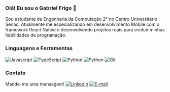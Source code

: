 ### Olá! Eu sou o Gabriel Frigo 👋 

Sou estudante de Engenharia da Computação 2° no Centro Universitário Senac. Atualmente me especializando em desenvolvimento Mobile com o framework React Native e desenvolvendo projetos reais para evoluir minhas habilidades de programação.


### Linguagens e Ferramentas

<div style ="display: inline_block><br/>
  
<img align="center" alt="React Native" src="https://img.shields.io/badge/React_Native-20232A?style=for-the-badge&logo=react&logoColor=61DAFB"/>

<img align="center" alt="Javascript" src="https://img.shields.io/badge/JavaScript-F7DF1E?style=for-the-badge&logo=javascript&logoColor=black"/>

<img align="center" alt="TypeScript" src="https://img.shields.io/badge/TypeScript-007ACC?style=for-the-badge&logo=typescript&logoColor=white"/>

<img align="center" alt="Python" src="https://img.shields.io/badge/Python-3776AB?style=for-the-badge&logo=python&logoColor=white"/>

<img align="center" alt="Python" src="https://img.shields.io/badge/Figma-F24E1E?style=for-the-badge&logo=figma&logoColor=white"/>

<img align="center" alt="Git" src="https://img.shields.io/badge/GIT-E44C30?style=for-the-badge&logo=git&logoColor=white"/>
</div>


### Contato
Mande-me uma mensagem!
[![LinkedIn](https://img.shields.io/badge/LinkedIn-0077B5?style=for-the-badge&logo=linkedin&logoColor=white)](https://www.linkedin.com/in/gfrigo/)
[![E-mail](https://img.shields.io/badge/Gmail-D14836?style=for-the-badge&logo=gmail&logoColor=white)](gfrigo.sena@gmail.com)


